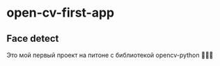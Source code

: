 # open-cv-first-app

## Face detect
Это мой первый проект на питоне с библиотекой opencv-python 🎊🎊🎊
